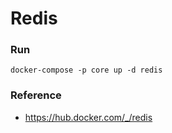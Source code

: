 # Redis

### Run
````
docker-compose -p core up -d redis
````

### Reference
- https://hub.docker.com/_/redis
